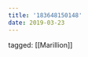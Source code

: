 ```yaml
---
title: '183648150148'
date: 2019-03-23
---
```

tagged: [[Marillion]]
<iframe frameborder="0" height="1" id="ga_target" scrolling="no" style="background-color:transparent; overflow:hidden; position:absolute; top:0; left:0; z-index:9999;" width="1"></iframe>